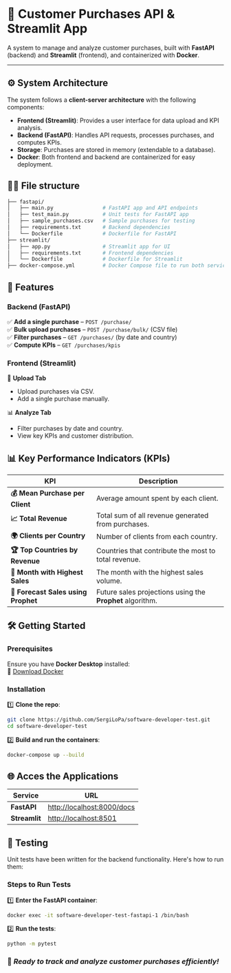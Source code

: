 # 🛒 Customer Purchases API & Streamlit App

A system to manage and analyze customer purchases, built with **FastAPI** (backend) and **Streamlit** (frontend), and containerized with **Docker**.

---
## ⚙️ System Architecture

The system follows a **client-server architecture** with the following components:

- **Frontend (Streamlit)**: Provides a user interface for data upload and KPI analysis.
- **Backend (FastAPI)**: Handles API requests, processes purchases, and computes KPIs.
- **Storage**: Purchases are stored in memory (extendable to a database).
- **Docker**: Both frontend and backend are containerized for easy deployment.


## 🧑‍💻 File structure
```bash
├── fastapi/
│   ├── main.py                # FastAPI app and API endpoints
│   ├── test_main.py           # Unit tests for FastAPI app
│   ├── sample_purchases.csv   # Sample purchases for testing
│   ├── requirements.txt       # Backend dependencies
│   └── Dockerfile             # Dockerfile for FastAPI
├── streamlit/
│   ├── app.py                 # Streamlit app for UI
│   ├── requirements.txt       # Frontend dependencies
│   └── Dockerfile             # Dockerfile for Streamlit
├── docker-compose.yml         # Docker Compose file to run both services
```
## 🚀 Features

### Backend (FastAPI)
✅ **Add a single purchase** – `POST /purchase/`  
✅ **Bulk upload purchases** – `POST /purchase/bulk/` (CSV file)  
✅ **Filter purchases** – `GET /purchases/` (by date and country)  
✅ **Compute KPIs** – `GET /purchases/kpis`  

### **Frontend (Streamlit)**
📂 **Upload Tab**  
   - Upload purchases via CSV.  
   - Add a single purchase manually.

📊 **Analyze Tab**  
   - Filter purchases by date and country.  
   - View key KPIs and customer distribution.

## 📊 **Key Performance Indicators (KPIs)**

| **KPI**                           | **Description**                                                                                                                                                          |
|-----------------------------------|--------------------------------------------------------------------------------------------------------------------------------------------------------------------------|
| **💰 Mean Purchase per Client**   | Average amount spent by each client.                                                                                                                                      |
| **📈 Total Revenue**              | Total sum of all revenue generated from purchases.                                                                                                                         |
| **🌍 Clients per Country**        | Number of clients from each country.                                                                                                                                      |
| **🏆 Top Countries by Revenue**   | Countries that contribute the most to total revenue.                                                                                                                     |
| **📅 Month with Highest Sales**   | The month with the highest sales volume.                                                                                                                                  |
| **🔮 Forecast Sales using Prophet** | Future sales projections using the **Prophet** algorithm.                                                                                                                  |


## 🛠️ Getting Started

### Prerequisites
Ensure you have **Docker Desktop** installed:  
🔗 [Download Docker](https://www.docker.com/products/docker-desktop) 

### Installation
1️⃣ **Clone the repo**:

```bash
git clone https://github.com/SergiLoPa/software-developer-test.git
cd software-developer-test
```

2️⃣ **Build and run the containers**:
   ```bash
   docker-compose up --build
   ```
## 🌐 Acces the Applications

| Service      | URL                              |
|--------------|----------------------------------|
| **FastAPI**  | [http://localhost:8000/docs](http://localhost:8000/docs) |
| **Streamlit**| [http://localhost:8501](http://localhost:8501)          |

## 🧪 Testing

Unit tests have been written for the backend functionality. Here's how to run them:

### Steps to Run Tests

1️⃣ **Enter the FastAPI container**:
   ```bash
   docker exec -it software-developer-test-fastapi-1 /bin/bash
   ```
2️⃣ **Run the tests**:
   ```bash
   python -m pytest
   ```

### 🚀 _Ready to track and analyze customer purchases efficiently!_
